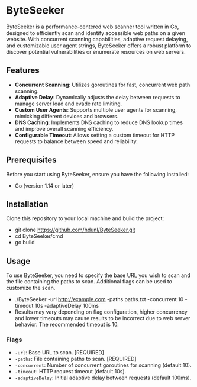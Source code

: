 # ByteSeeker

ByteSeeker is a performance-centered web scanner tool written in Go, designed to efficiently scan and identify accessible web paths on a given website. With concurrent scanning capabilities, adaptive request delaying, and customizable user agent strings, ByteSeeker offers a robust platform to discover potential vulnerabilities or enumerate resources on web servers.

## Features

- **Concurrent Scanning**: Utilizes goroutines for fast, concurrent web path scanning.
- **Adaptive Delay**: Dynamically adjusts the delay between requests to manage server load and evade rate limiting.
- **Custom User Agents**: Supports multiple user agents for scanning, mimicking different devices and browsers.
- **DNS Caching**: Implements DNS caching to reduce DNS lookup times and improve overall scanning efficiency.
- **Configurable Timeout**: Allows setting a custom timeout for HTTP requests to balance between speed and reliability.

## Prerequisites

Before you start using ByteSeeker, ensure you have the following installed:
- Go (version 1.14 or later)

## Installation

Clone this repository to your local machine and build the project:
- git clone https://github.com/hdunl/ByteSeeker.git
- cd ByteSeeker/cmd
- go build

## Usage

To use ByteSeeker, you need to specify the base URL you wish to scan and the file containing the paths to scan. Additional flags can be used to customize the scan.
- ./ByteSeeker -url http://example.com -paths paths.txt -concurrent 10 -timeout 10s -adaptiveDelay 100ms
- Results may vary depending on flag configuration, higher concurrency and lower timeouts may cause results to be incorrect due to web server behavior. The recommended timeout is 10.

### Flags

- `-url`: Base URL to scan. [REQUIRED]
- `-paths`: File containing paths to scan. [REQUIRED]
- `-concurrent`: Number of concurrent goroutines for scanning (default 10).
- `-timeout`: HTTP request timeout (default 10s).
- `-adaptiveDelay`: Initial adaptive delay between requests (default 100ms).
